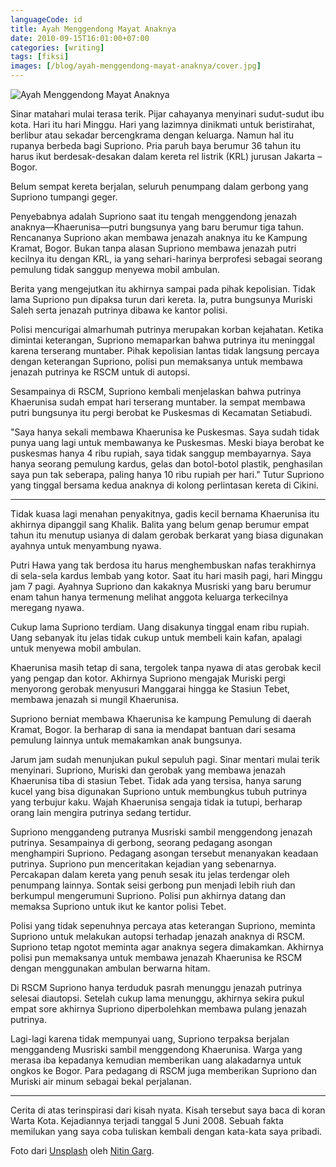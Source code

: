 ```yaml
---
languageCode: id
title: Ayah Menggendong Mayat Anaknya
date: 2010-09-15T16:01:00+07:00
categories: [writing]
tags: [fiksi]
images: [/blog/ayah-menggendong-mayat-anaknya/cover.jpg]
---
```

![Ayah Menggendong Mayat Anaknya](cover.jpg)

Sinar matahari mulai terasa terik. Pijar cahayanya menyinari sudut-sudut ibu kota. Hari itu hari Minggu. Hari yang lazimnya dinikmati untuk beristirahat, berlibur atau sekadar bercengkrama dengan keluarga. Namun hal itu rupanya berbeda bagi Supriono. Pria paruh baya berumur 36 tahun itu harus ikut berdesak-desakan dalam kereta rel listrik (KRL) jurusan Jakarta – Bogor.

Belum sempat kereta berjalan, seluruh penumpang dalam gerbong yang Supriono tumpangi geger.

Penyebabnya adalah Supriono saat itu tengah menggendong jenazah anaknya—Khaerunisa—putri bungsunya yang baru berumur tiga tahun. Rencananya Supriono akan membawa jenazah anaknya itu ke Kampung Kramat, Bogor. Bukan tanpa alasan Supriono membawa jenazah putri kecilnya itu dengan KRL, ia yang sehari-harinya berprofesi sebagai seorang pemulung tidak sanggup menyewa mobil ambulan.

Berita yang mengejutkan itu akhirnya sampai pada pihak kepolisian. Tidak lama Supriono pun dipaksa turun dari kereta. Ia, putra bungsunya Muriski Saleh serta jenazah putrinya dibawa ke kantor polisi.

Polisi mencurigai almarhumah putrinya merupakan korban kejahatan. Ketika dimintai keterangan, Supriono memaparkan bahwa putrinya itu meninggal karena terserang muntaber. Pihak kepolisian lantas tidak langsung percaya dengan keterangan Supriono, polisi pun memaksanya untuk membawa jenazah putrinya ke RSCM untuk di autopsi.

Sesampainya di RSCM, Supriono kembali menjelaskan bahwa putrinya Khaerunisa sudah empat hari terserang muntaber. Ia sempat membawa putri bungsunya itu pergi berobat ke Puskesmas di Kecamatan Setiabudi.

"Saya hanya sekali membawa Khaerunisa ke Puskesmas. Saya sudah tidak punya uang lagi untuk membawanya ke Puskesmas. Meski biaya berobat ke puskesmas hanya 4 ribu rupiah, saya tidak sanggup membayarnya. Saya hanya seorang pemulung kardus, gelas dan botol-botol plastik, penghasilan saya pun tak seberapa, paling hanya 10 ribu rupiah per hari." Tutur Supriono yang tinggal bersama kedua anaknya di kolong perlintasan kereta di Cikini.

<hr class="section-break">

Tidak kuasa lagi menahan penyakitnya, gadis kecil bernama Khaerunisa itu akhirnya dipanggil sang Khalik. Balita yang belum genap berumur empat tahun itu menutup usianya di dalam gerobak berkarat yang biasa digunakan ayahnya untuk menyambung nyawa.

Putri Hawa yang tak berdosa itu harus menghembuskan nafas terakhirnya di sela-sela kardus lembab yang kotor. Saat itu hari masih pagi, hari Minggu jam 7 pagi. Ayahnya Supriono dan kakaknya Musriski yang baru berumur enam tahun hanya termenung melihat anggota keluarga terkecilnya meregang nyawa.

Cukup lama Supriono terdiam. Uang disakunya tinggal enam ribu rupiah. Uang sebanyak itu jelas tidak cukup untuk membeli kain kafan, apalagi untuk menyewa mobil ambulan.

Khaerunisa masih tetap di sana, tergolek tanpa nyawa di atas gerobak kecil yang pengap dan kotor. Akhirnya Supriono mengajak Muriski pergi menyorong gerobak menyusuri Manggarai hingga ke Stasiun Tebet, membawa jenazah si mungil Khaerunisa.

Supriono berniat membawa Khaerunisa ke kampung Pemulung di daerah Kramat, Bogor. Ia berharap di sana ia mendapat bantuan dari sesama pemulung lainnya untuk memakamkan anak bungsunya.

Jarum jam sudah menunjukan pukul sepuluh pagi. Sinar mentari mulai terik menyinari. Supriono, Muriski dan gerobak yang membawa jenazah Khaerunisa tiba di stasiun Tebet. Tidak ada yang tersisa, hanya sarung kucel yang bisa digunakan Supriono untuk membungkus tubuh putrinya yang terbujur kaku. Wajah Khaerunisa sengaja tidak ia tutupi, berharap orang lain mengira putrinya sedang tertidur.

Supriono menggandeng putranya Musriski sambil menggendong jenazah putrinya. Sesampainya di gerbong, seorang pedagang asongan menghampiri Supriono. Pedagang asongan tersebut menanyakan keadaan putrinya. Supriono pun menceritakan kejadian yang sebenarnya. Percakapan dalam kereta yang penuh sesak itu jelas terdengar oleh penumpang lainnya. Sontak seisi gerbong pun menjadi lebih riuh dan berkumpul mengerumuni Supriono. Polisi pun akhirnya datang dan memaksa Supriono untuk ikut ke kantor polisi Tebet.

Polisi yang tidak sepenuhnya percaya atas keterangan Supriono, meminta Supriono untuk melakukan autopsi terhadap jenazah anaknya di RSCM. Supriono tetap ngotot meminta agar anaknya segera dimakamkan. Akhirnya polisi pun memaksanya untuk membawa jenazah Khaerunisa ke RSCM dengan menggunakan ambulan berwarna hitam.

Di RSCM Supriono hanya terduduk pasrah menunggu jenazah putrinya selesai diautopsi. Setelah cukup lama menunggu, akhirnya sekira pukul empat sore akhirnya Supriono diperbolehkan membawa pulang jenazah putrinya.

Lagi-lagi karena tidak mempunyai uang, Supriono terpaksa berjalan menggandeng Musriski sambil menggendong Khaerunisa. Warga yang merasa iba kepadanya kemudian memberikan uang alakadarnya untuk ongkos ke Bogor. Para pedagang di RSCM juga memberikan Supriono dan Muriski air minum sebagai bekal perjalanan.

<hr class="section-break">

Cerita di atas terinspirasi dari kisah nyata. Kisah tersebut saya baca di koran Warta Kota. Kejadiannya terjadi tanggal 5 Juni 2008. Sebuah fakta memilukan yang saya coba tuliskan kembali dengan kata-kata saya pribadi.

Foto dari [Unsplash](https://unsplash.com/photos/h6jP-QeVV_w) oleh [Nitin Garg](https://unsplash.com/@nitingarg).
